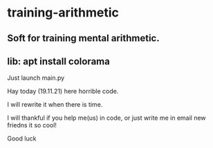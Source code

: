 # training-arithmetic
Soft for training mental arithmetic.
-----
lib:
apt install colorama
-----
Just launch main.py

Hay today (19.11.21) here horrible code.

I will rewrite it when there is time.

I will thankful if you help me(us) in code, or just write me in email new friedns it so cool!

Good luck
